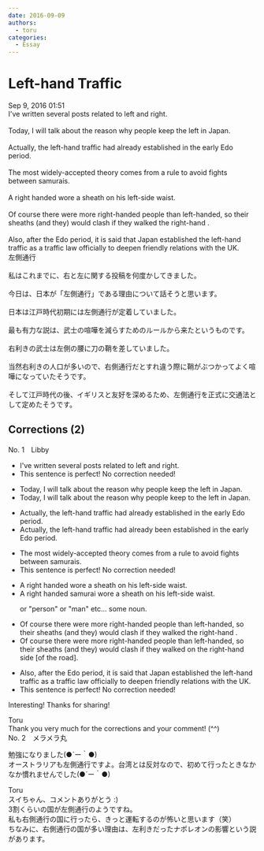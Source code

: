 ```yaml
---
date: 2016-09-09
authors:
  - toru
categories:
  - Essay
---
```


<h1 id="subject_show">Left-hand Traffic</h1>
<div class="date">Sep 9, 2016 01:51</div>
<div id="post"><div id="body_show_ori">
I've written several posts related to left and right.<br/><br/>Today, I will talk about the reason why people keep the left in Japan.<br/><br/>Actually, the left-hand traffic had already established in the early Edo period.<br/><br/>The most widely-accepted theory comes from a rule to avoid fights between samurais.<br/><br/>A right handed wore a sheath on his left-side waist.<br/><br/>Of course there were more right-handed people than left-handed, so their sheaths (and they) would clash if they walked the right-hand .<br/><br/>Also, after the Edo period, it is said that Japan established the left-hand traffic as a traffic law officially to deepen friendly relations with the UK.
</div></div>

<!-- more -->

<div id="post_ja"><div id="body_show_mo">
左側通行<br/><br/>私はこれまでに、右と左に関する投稿を何度かしてきました。<br/><br/>今日は、日本が「左側通行」である理由について話そうと思います。<br/><br/>日本は江戸時代初期には左側通行が定着していました。<br/><br/>最も有力な説は、武士の喧嘩を減らすためのルールから来たというものです。<br/><br/>右利きの武士は左側の腰に刀の鞘を差していました。<br/><br/>当然右利きの人口が多いので、右側通行だとすれ違う際に鞘がぶつかってよく喧嘩になっていたそうです。<br/><br/>そして江戸時代の後、イギリスと友好を深めるため、左側通行を正式に交通法として定めたそうです。
</div></div>

## Corrections (2)
<div id="block"><div class="first_name"> No. 1　<span class="just_name">Libby</span></div><div id="block2">
<ul class="correction_field">
<li class="incorrect">I've written several posts related to left and right.</li>
<li class="corrected perfect">This sentence is perfect! No correction needed!</li>
</ul>
<ul class="correction_field">
<li class="incorrect">Today, I will talk about the reason why people keep the left in Japan.</li>
<li class="corrected correct">
Today, I will talk about the reason why people keep <span class="f_red">to </span>the left in Japan.
</li>
</ul>
<ul class="correction_field">
<li class="incorrect">Actually, the left-hand traffic had already established in the early Edo period.</li>
<li class="corrected correct">
Actually, the left-hand traffic had already <span class="f_red">been </span>established in the early Edo period.
</li>
</ul>
<ul class="correction_field">
<li class="incorrect">The most widely-accepted theory comes from a rule to avoid fights between samurais.</li>
<li class="corrected perfect">This sentence is perfect! No correction needed!</li>
</ul>
<ul class="correction_field">
<li class="incorrect">A right handed wore a sheath on his left-side waist.</li>
<li class="corrected correct">
A right handed <span class="f_blue">samurai </span>wore a sheath on his left-side waist.
<p class="correction_comment">or "person" or "man" etc... some noun.</p>
</li>
</ul>
<ul class="correction_field">
<li class="incorrect">Of course there were more right-handed people than left-handed, so their sheaths (and they) would clash if they walked the right-hand .</li>
<li class="corrected correct">
Of course there were more right-handed people than left-handed, so their sheaths (and they) would clash if they walked <span class="f_red">on </span>the right-hand <span class="f_red">side </span><span class="f_blue">[of the road]</span>.
</li>
</ul>
<ul class="correction_field">
<li class="incorrect">Also, after the Edo period, it is said that Japan established the left-hand traffic as a traffic law officially to deepen friendly relations with the UK.</li>
<li class="corrected perfect">This sentence is perfect! No correction needed!</li>
</ul>
<p class="comment_small">
 Interesting! Thanks for sharing!
</p>

</div><div class="name"><span class="just_name">Toru</span><br>
Thank you very much for the corrections and your comment! (^^)
</div>
</div>
<div id="block"><div class="first_name"> No. 2　<span class="just_name">メラメラ丸</span></div><div id="block2">
<p class="comment_small">
 勉強になりました(●´ー｀●)
 <br/>
 オーストラリアも左側通行ですよ。台湾とは反対なので、初めて行ったときなかなか慣れませんでした(●´ー｀●)
</p>

</div><div class="name"><span class="just_name">Toru</span><br>
スイちゃん、コメントありがとう :)<br/>3割くらいの国が左側通行のようですね。<br/>私も右側通行の国に行ったら、きっと運転するのが怖いと思います（笑）<br/>ちなみに、右側通行の国が多い理由は、左利きだったナポレオンの影響という説があります。
</div>
</div>
